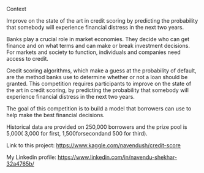 Context

Improve on the state of the art in credit scoring by predicting the probability that somebody will experience financial distress in the next two years.

Banks play a crucial role in market economies. They decide who can get finance and on what terms and can make or break investment decisions. For markets and society to function, individuals and companies need access to credit.

Credit scoring algorithms, which make a guess at the probability of default, are the method banks use to determine whether or not a loan should be granted. This competition requires participants to improve on the state of the art in credit scoring, by predicting the probability that somebody will experience financial distress in the next two years.

The goal of this competition is to build a model that borrowers can use to help make the best financial decisions.

Historical data are provided on 250,000 borrowers and the prize pool is  5,000( 3,000 for first,  1,500forsecondand 500 for third).

Link to this project: https://www.kaggle.com/navendush/credit-score

My Linkedin profile: https://www.linkedin.com/in/navendu-shekhar-32a4765b/
